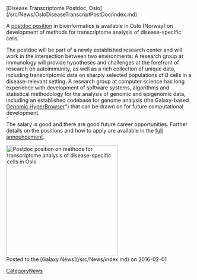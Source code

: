 <div class='newsItemHeader'>[Disease Transcriptome Postdoc, Oslo](/src/News/OsloDiseaseTranscriptPostDoc/index.md)</div>

A [postdoc position](http://uio.easycruit.com/vacancy/1566797/64290?iso=no) in bioinformatics is available in Oslo (Norway) on development of methods for transcriptome analysis of disease-specific cells.

The postdoc will be part of a newly established research center and will work in the intersection between two environments: A research group at immunology will provide hypotheses and challenges at the forefront of research on autoimmunity, as well as a rich collection of unique data, including transcriptomic data on sharply selected populations of B cells in a disease-relevant setting. A research group at computer science has long experience with development of software systems, algorithms and statistical methodology for the analysis of genomic and epigenomic data, including an established codebase for genome analysis (the Galaxy-based [Genomic HyperBrowser](https://hyperbrowser.uio.no/hb/)") that can be drawn on for future computational development.

The salary is good and there are good future career opportunities. Further details on the positions and how to apply are available in the [full announcement](http://uio.easycruit.com/vacancy/1566797/64290?iso=no).

<div class='center'><a href='http://uio.easycruit.com/vacancy/1566797/64290?iso=no'><img src="/src/Images/Logos/UiOLogo.png" alt="Postdoc position on methods for transcriptome analysis of disease-specific cells in Oslo" width="300" /></a></div>

<div class='newsItemFooter'>Posted to the [Galaxy News](/src/News/index.md) on 2016-02-01</div>

[CategoryNews](/src/CategoryNews/index.md)
